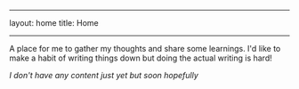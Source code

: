 ___
layout: home
title: Home
___

A place for me to gather my thoughts and share some learnings. I'd like to make a habit of writing things down but doing the actual writing is hard!

_I don't have any content just yet but soon hopefully_
